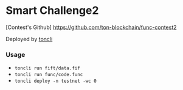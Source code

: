 # Smart Challenge2

[Contest's Github] https://github.com/ton-blockchain/func-contest2

Deployed by [toncli](https://github.com/disintar/toncli)

### Usage

- `toncli run fift/data.fif`
- `toncli run func/code.func`
- `toncli deploy -n testnet -wc 0`